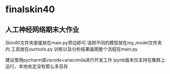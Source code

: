 # finalskin40
## 人工神经网络期末大作业

Skin40文件夹直接放在main.py旁边即可
请把不同的模型放在my_model文件夹内
工具放在ourtools.py
训练以及分析结果画图整个流程在main.py

建议使用pycharm或vscode+anaconda进行开发工作
ipynb版本仅支持在集群上运行，本地肯定没有那么多显存